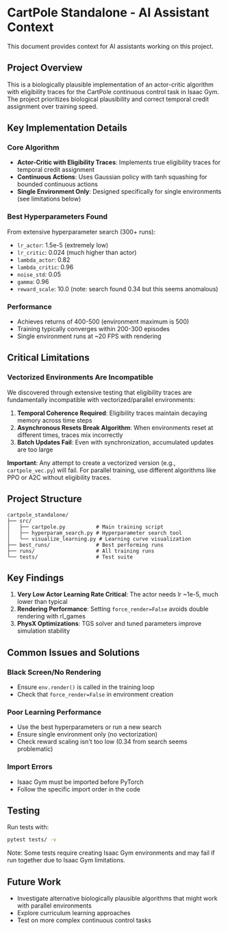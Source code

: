# CartPole Standalone - AI Assistant Context

This document provides context for AI assistants working on this project.

## Project Overview

This is a biologically plausible implementation of an actor-critic algorithm with eligibility traces for the CartPole continuous control task in Isaac Gym. The project prioritizes biological plausibility and correct temporal credit assignment over training speed.

## Key Implementation Details

### Core Algorithm
- **Actor-Critic with Eligibility Traces**: Implements true eligibility traces for temporal credit assignment
- **Continuous Actions**: Uses Gaussian policy with tanh squashing for bounded continuous actions
- **Single Environment Only**: Designed specifically for single environments (see limitations below)

### Best Hyperparameters Found
From extensive hyperparameter search (300+ runs):
- `lr_actor`: 1.5e-5 (extremely low)
- `lr_critic`: 0.024 (much higher than actor)
- `lambda_actor`: 0.82
- `lambda_critic`: 0.96
- `noise_std`: 0.05
- `gamma`: 0.96
- `reward_scale`: 10.0 (note: search found 0.34 but this seems anomalous)

### Performance
- Achieves returns of 400-500 (environment maximum is 500)
- Training typically converges within 200-300 episodes
- Single environment runs at ~20 FPS with rendering

## Critical Limitations

### Vectorized Environments Are Incompatible
We discovered through extensive testing that eligibility traces are fundamentally incompatible with vectorized/parallel environments:

1. **Temporal Coherence Required**: Eligibility traces maintain decaying memory across time steps
2. **Asynchronous Resets Break Algorithm**: When environments reset at different times, traces mix incorrectly
3. **Batch Updates Fail**: Even with synchronization, accumulated updates are too large

**Important**: Any attempt to create a vectorized version (e.g., `cartpole_vec.py`) will fail. For parallel training, use different algorithms like PPO or A2C without eligibility traces.

## Project Structure

```
cartpole_standalone/
├── src/
│   ├── cartpole.py          # Main training script
│   ├── hyperparam_search.py # Hyperparameter search tool
│   └── visualize_learning.py # Learning curve visualization
├── best_runs/               # Best performing runs
├── runs/                    # All training runs
└── tests/                   # Test suite
```

## Key Findings

1. **Very Low Actor Learning Rate Critical**: The actor needs lr ~1e-5, much lower than typical
2. **Rendering Performance**: Setting `force_render=False` avoids double rendering with rl_games
3. **PhysX Optimizations**: TGS solver and tuned parameters improve simulation stability

## Common Issues and Solutions

### Black Screen/No Rendering
- Ensure `env.render()` is called in the training loop
- Check that `force_render=False` in environment creation

### Poor Learning Performance  
- Use the best hyperparameters or run a new search
- Ensure single environment only (no vectorization)
- Check reward scaling isn't too low (0.34 from search seems problematic)

### Import Errors
- Isaac Gym must be imported before PyTorch
- Follow the specific import order in the code

## Testing

Run tests with:
```bash
pytest tests/ -v
```

Note: Some tests require creating Isaac Gym environments and may fail if run together due to Isaac Gym limitations.

## Future Work

- Investigate alternative biologically plausible algorithms that might work with parallel environments
- Explore curriculum learning approaches
- Test on more complex continuous control tasks